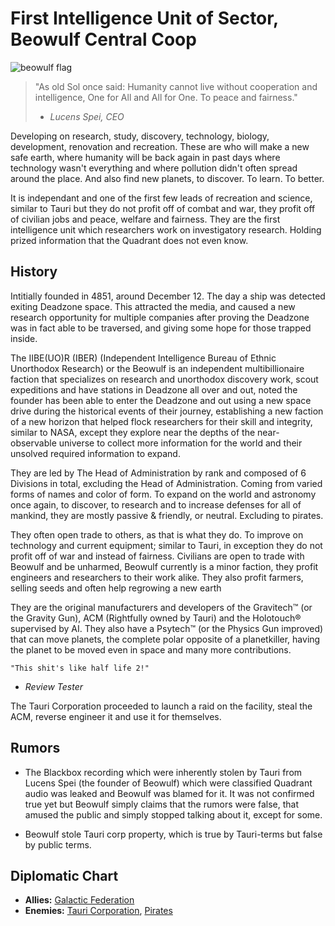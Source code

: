 # First Intelligence Unit of Sector, Beowulf Central Coop

![beowulf flag](https://user-images.githubusercontent.com/121211676/209128428-6fad4507-e92a-4416-ab3b-08b49cb79847.png)

>"As old Sol once said: Humanity cannot live without cooperation and intelligence, One for All and All for One. To peace and fairness."
> - *Lucens Spei, CEO*

Developing on research, study, discovery, technology, biology, development, renovation and recreation.
These are who will make a new safe earth, where humanity will be back again in past days where technology wasn't everything and where pollution didn't often spread around the place. And also find new planets, to discover. To learn. To better.

It is independant and one of the first few leads of recreation and science, similar to Tauri but they do not profit off of combat and war, they profit off of civilian jobs and peace, welfare and fairness. They are the first intelligence unit which researchers work on investigatory research. Holding prized information that the Quadrant does not even know.

## History

Intitially founded in 4851, around December 12. The day a ship was detected exiting Deadzone space. This attracted the media, and caused a new research opportunity for multiple companies after proving the Deadzone was in fact able to be traversed, and giving some hope for those trapped inside.

The IIBE(UO)R (IBER) (Independent Intelligence Bureau of Ethnic Unorthodox Research) or the Beowulf is an independent multibillionaire faction that specializes on research and unorthodox discovery work, scout expeditions and have stations in Deadzone all over and out, noted the founder has been able to enter the Deadzone and out using a new space drive during the historical events of their journey, establishing a new faction of a new horizon that helped flock researchers for their skill and integrity, similar to NASA, except they explore near the depths of the near-observable universe to collect more information for the world and their unsolved required information to expand.

They are led by The Head of Administration by rank and composed of 6 Divisions in total, excluding the Head of Administration. Coming from varied forms of names and color of form. To expand on the world and astronomy once again, to discover, to research and to increase defenses for all of mankind, they are mostly passive & friendly, or neutral. Excluding to pirates.

They often open trade to others, as that is what they do. To improve on technology and current equipment; similar to Tauri, in exception they do not profit off of war and instead of fairness. Civilians are open to trade with Beowulf and be unharmed, Beowulf currently is a minor faction, they profit engineers and researchers to their work alike. They also profit farmers, selling seeds and often help regrowing a new earth

They are the original manufacturers and developers of the Gravitech™ (or the Gravity Gun), ACM (Rightfully owned by Tauri) and the Holotouch® supervised by AI. They also have a Psytech™ (or the Physics Gun improved) that can move planets, the complete polar opposite of a planetkiller, having the planet to be moved even in space and many more contributions.

    "This shit's like half life 2!"
- *Review Tester*

The Tauri Corporation proceeded to launch a raid on the facility, steal the ACM, reverse engineer it and use it for themselves.

## Rumors

- The Blackbox recording which were inherently stolen by Tauri from Lucens Spei (the founder of Beowulf) which were classified Quadrant audio was leaked and Beowulf was blamed for it. It was not confirmed true yet but Beowulf simply claims that the rumors were false, that amused the public and simply stopped talking about it, except for some.

- Beowulf stole Tauri corp property, which is true by Tauri-terms but false by public terms.

## Diplomatic Chart

- **Allies:** [Galactic Federation](federation)
- **Enemies:** [Tauri Corporation](../tauri), [Pirates](pirates)
